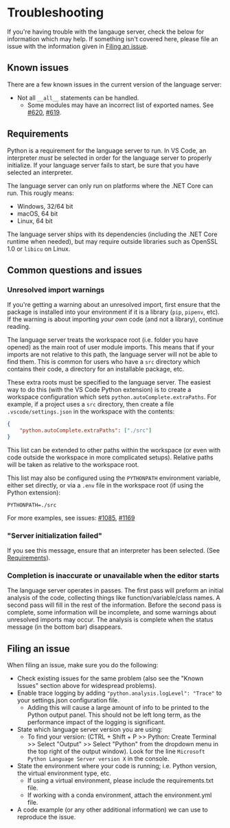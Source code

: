 # Troubleshooting

If you're having trouble with the langauge server, check the below for information which
may help. If something isn't covered here, please file an issue with the information given
in [Filing an issue](#filing-an-issue).


## Known issues

There are a few known issues in the current version of the language server:

- Not all `__all__` statements can be handled.
    - Some modules may have an incorrect list of exported names.
    See [#620](https://github.com/Microsoft/python-language-server/issues/620),
    [#619](https://github.com/Microsoft/python-language-server/issues/619).


## Requirements

Python is a requirement for the language server to run. In VS Code, an interpreter
_must_ be selected in order for the language server to properly initialize. If your
language server fails to start, be sure that you have selected an interpreter.

The language server can only run on platforms where the .NET Core can run. This rougly means:

- Windows, 32/64 bit
- macOS, 64 bit
- Linux, 64 bit

The language server ships with its dependencies (including the .NET Core runtime when needed),
but may require outside libraries such as OpenSSL 1.0 or `libicu` on Linux.


## Common questions and issues

### Unresolved import warnings

If you're getting a warning about an unresolved import, first ensure that the
package is installed into your environment if it is a library (`pip`, `pipenv`, etc).
If the warning is about importing _your own_ code (and not a library), continue reading.

The language server treats the workspace root (i.e. folder you have opened) as
the main root of user module imports. This means that if your imports are not relative
to this path, the language server will not be able to find them. This is common
for users who have a `src` directory which contains their code, a directory for
an installable package, etc.

These extra roots must be specified to the language server. The easiest way to
do this (with the VS Code Python extension) is to create a workspace configuration
which sets `python.autoComplete.extraPaths`. For example, if a project uses a
`src` directory, then create a file `.vscode/settings.json` in the workspace
with the contents:


```json
{
    "python.autoComplete.extraPaths": ["./src"]
}
```

This list can be extended to other paths within the workspace (or even with
code outside the workspace in more complicated setups). Relative paths will
be taken as relative to the workspace root.

This list may also be configured using the `PYTHONPATH` environment variable,
either set directly, or via a `.env` file in the workspace root (if using the
Python extension):

```
PYTHONPATH=./src
```

For more examples, see issues:
[#1085](https://github.com/microsoft/python-language-server/issues/1085#issuecomment-492919382),
[#1169](https://github.com/microsoft/python-language-server/issues/1169#issuecomment-499998928)

### "Server initialization failed"

If you see this message, ensure that an interpreter has been selected. (See [Requirements](#requirements)).

### Completion is inaccurate or unavailable when the editor starts

The language server operates in passes. The first pass will preform an initial analysis
of the code, collecting things like function/variable/class names. A second pass will
fill in the rest of the information. Before the second pass is complete, some information
will be incomplete, and some warnings about unresolved imports may occur. The analysis is
complete when the status message (in the bottom bar) disappears.


## Filing an issue

When filing an issue, make sure you do the following:

- Check existing issues for the same problem (also see the "Known Issues" section above for widespread problems).
- Enable trace logging by adding `"python.analysis.logLevel": "Trace"` to your settings.json configuration file.
    - Adding this will cause a large amount of info to be printed to the Python output panel.
    This should not be left long term, as the performance impact of the logging is significant.
- State which language server version you are using: 
    -   To find your version: (CTRL + Shift + P >> Python: Create Terminal >> Select "Output" >> Select "Python" from the dropdown menu         in the top right of the output window). Look for the line `Microsoft Python Language Server version X` in the console.
- State the environment where your code is running; i.e. Python version, the virtual environment type, etc.
    - If using a virtual environment, please include the requirements.txt file.
    - If working with a conda environment, attach the environment.yml file.
- A code example (or any other additional information) we can use to reproduce the issue.
